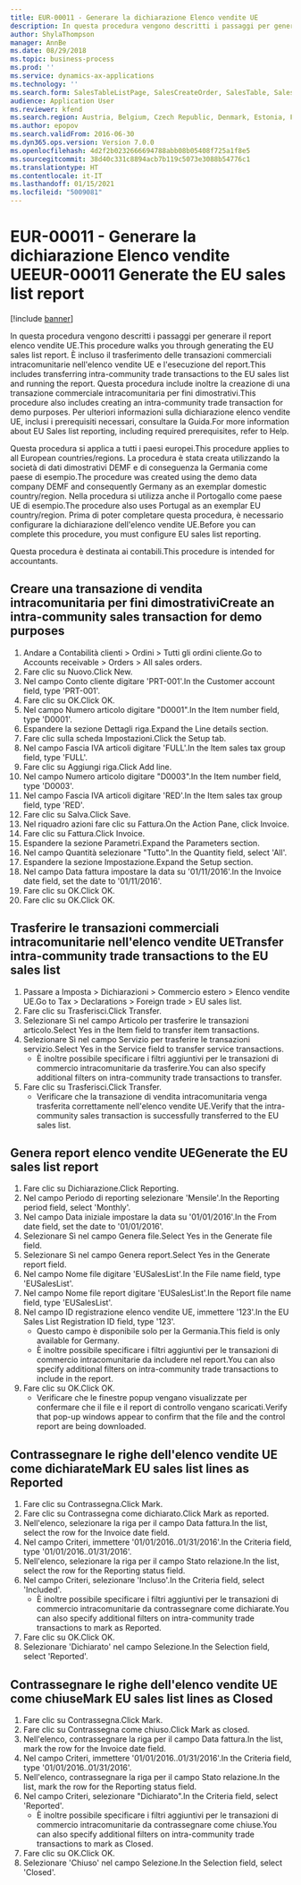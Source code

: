 ```yaml
---
title: EUR-00011 - Generare la dichiarazione Elenco vendite UE
description: In questa procedura vengono descritti i passaggi per generare il report elenco vendite UE.
author: ShylaThompson
manager: AnnBe
ms.date: 08/29/2018
ms.topic: business-process
ms.prod: ''
ms.service: dynamics-ax-applications
ms.technology: ''
ms.search.form: SalesTableListPage, SalesCreateOrder, SalesTable, SalesEditLines,  EUSalesList, EUSalesListSelection, SysQueryForm, SysLookup
audience: Application User
ms.reviewer: kfend
ms.search.region: Austria, Belgium, Czech Republic, Denmark, Estonia, Finland, France, Germany, Hungary, Ireland, Italy, Latvia, Lithuania, Netherlands, Poland, Spain, Sweden, United Kingdom
ms.author: epopov
ms.search.validFrom: 2016-06-30
ms.dyn365.ops.version: Version 7.0.0
ms.openlocfilehash: 4d2f2b0232666694788abb08b05408f725a1f8e5
ms.sourcegitcommit: 38d40c331c8894acb7b119c5073e3088b54776c1
ms.translationtype: HT
ms.contentlocale: it-IT
ms.lasthandoff: 01/15/2021
ms.locfileid: "5009081"
---
```

# <a name="eur-00011-generate-the-eu-sales-list-report"></a><span data-ttu-id="a818d-103">EUR-00011 - Generare la dichiarazione Elenco vendite UE</span><span class="sxs-lookup"><span data-stu-id="a818d-103">EUR-00011 Generate the EU sales list report</span></span>

[!include [banner](../../includes/banner.md)]

<span data-ttu-id="a818d-104">In questa procedura vengono descritti i passaggi per generare il report elenco vendite UE.</span><span class="sxs-lookup"><span data-stu-id="a818d-104">This procedure walks you through generating the EU sales list report.</span></span> <span data-ttu-id="a818d-105">È incluso il trasferimento delle transazioni commerciali intracomunitarie nell'elenco vendite UE e l'esecuzione del report.</span><span class="sxs-lookup"><span data-stu-id="a818d-105">This includes transferring intra-community trade transactions to the EU sales list and running the report.</span></span> <span data-ttu-id="a818d-106">Questa procedura include inoltre la creazione di una transazione commerciale intracomunitaria per fini dimostrativi.</span><span class="sxs-lookup"><span data-stu-id="a818d-106">This procedure also includes creating an intra-community trade transaction for demo purposes.</span></span> <span data-ttu-id="a818d-107">Per ulteriori informazioni sulla dichiarazione elenco vendite UE, inclusi i prerequisiti necessari, consultare la Guida.</span><span class="sxs-lookup"><span data-stu-id="a818d-107">For more information about EU Sales list reporting, including required prerequisites, refer to Help.</span></span>

<span data-ttu-id="a818d-108">Questa procedura si applica a tutti i paesi europei.</span><span class="sxs-lookup"><span data-stu-id="a818d-108">This procedure applies to all European countries/regions.</span></span> <span data-ttu-id="a818d-109">La procedura è stata creata utilizzando la società di dati dimostrativi DEMF e di conseguenza la Germania come paese di esempio.</span><span class="sxs-lookup"><span data-stu-id="a818d-109">The procedure was created using the demo data company DEMF and consequently Germany as an exemplar domestic country/region.</span></span> <span data-ttu-id="a818d-110">Nella procedura si utilizza anche il Portogallo come paese UE di esempio.</span><span class="sxs-lookup"><span data-stu-id="a818d-110">The procedure also uses Portugal as an exemplar EU country/region.</span></span> <span data-ttu-id="a818d-111">Prima di poter completare questa procedura, è necessario configurare la dichiarazione dell'elenco vendite UE.</span><span class="sxs-lookup"><span data-stu-id="a818d-111">Before you can complete this procedure, you must configure EU sales list reporting.</span></span>

<span data-ttu-id="a818d-112">Questa procedura è destinata ai contabili.</span><span class="sxs-lookup"><span data-stu-id="a818d-112">This procedure is intended for accountants.</span></span>


## <a name="create-an-intra-community-sales-transaction-for-demo-purposes"></a><span data-ttu-id="a818d-113">Creare una transazione di vendita intracomunitaria per fini dimostrativi</span><span class="sxs-lookup"><span data-stu-id="a818d-113">Create an intra-community sales transaction for demo purposes</span></span>
1. <span data-ttu-id="a818d-114">Andare a Contabilità clienti > Ordini > Tutti gli ordini cliente.</span><span class="sxs-lookup"><span data-stu-id="a818d-114">Go to Accounts receivable > Orders > All sales orders.</span></span>
2. <span data-ttu-id="a818d-115">Fare clic su Nuovo.</span><span class="sxs-lookup"><span data-stu-id="a818d-115">Click New.</span></span>
3. <span data-ttu-id="a818d-116">Nel campo Conto cliente digitare 'PRT-001'.</span><span class="sxs-lookup"><span data-stu-id="a818d-116">In the Customer account field, type 'PRT-001'.</span></span>
4. <span data-ttu-id="a818d-117">Fare clic su OK.</span><span class="sxs-lookup"><span data-stu-id="a818d-117">Click OK.</span></span>
5. <span data-ttu-id="a818d-118">Nel campo Numero articolo digitare "D0001".</span><span class="sxs-lookup"><span data-stu-id="a818d-118">In the Item number field, type 'D0001'.</span></span>
6. <span data-ttu-id="a818d-119">Espandere la sezione Dettagli riga.</span><span class="sxs-lookup"><span data-stu-id="a818d-119">Expand the Line details section.</span></span>
7. <span data-ttu-id="a818d-120">Fare clic sulla scheda Impostazioni.</span><span class="sxs-lookup"><span data-stu-id="a818d-120">Click the Setup tab.</span></span>
8. <span data-ttu-id="a818d-121">Nel campo Fascia IVA articoli digitare 'FULL'.</span><span class="sxs-lookup"><span data-stu-id="a818d-121">In the Item sales tax group field, type 'FULL'.</span></span>
9. <span data-ttu-id="a818d-122">Fare clic su Aggiungi riga.</span><span class="sxs-lookup"><span data-stu-id="a818d-122">Click Add line.</span></span>
10. <span data-ttu-id="a818d-123">Nel campo Numero articolo digitare "D0003".</span><span class="sxs-lookup"><span data-stu-id="a818d-123">In the Item number field, type 'D0003'.</span></span>
11. <span data-ttu-id="a818d-124">Nel campo Fascia IVA articoli digitare 'RED'.</span><span class="sxs-lookup"><span data-stu-id="a818d-124">In the Item sales tax group field, type 'RED'.</span></span>
12. <span data-ttu-id="a818d-125">Fare clic su Salva.</span><span class="sxs-lookup"><span data-stu-id="a818d-125">Click Save.</span></span>
13. <span data-ttu-id="a818d-126">Nel riquadro azioni fare clic su Fattura.</span><span class="sxs-lookup"><span data-stu-id="a818d-126">On the Action Pane, click Invoice.</span></span>
14. <span data-ttu-id="a818d-127">Fare clic su Fattura.</span><span class="sxs-lookup"><span data-stu-id="a818d-127">Click Invoice.</span></span>
15. <span data-ttu-id="a818d-128">Espandere la sezione Parametri.</span><span class="sxs-lookup"><span data-stu-id="a818d-128">Expand the Parameters section.</span></span>
16. <span data-ttu-id="a818d-129">Nel campo Quantità selezionare "Tutto".</span><span class="sxs-lookup"><span data-stu-id="a818d-129">In the Quantity field, select 'All'.</span></span>
17. <span data-ttu-id="a818d-130">Espandere la sezione Impostazione.</span><span class="sxs-lookup"><span data-stu-id="a818d-130">Expand the Setup section.</span></span>
18. <span data-ttu-id="a818d-131">Nel campo Data fattura impostare la data su '01/11/2016'.</span><span class="sxs-lookup"><span data-stu-id="a818d-131">In the Invoice date field, set the date to '01/11/2016'.</span></span>
19. <span data-ttu-id="a818d-132">Fare clic su OK.</span><span class="sxs-lookup"><span data-stu-id="a818d-132">Click OK.</span></span>
20. <span data-ttu-id="a818d-133">Fare clic su OK.</span><span class="sxs-lookup"><span data-stu-id="a818d-133">Click OK.</span></span>

## <a name="transfer-intra-community-trade-transactions-to-the-eu-sales-list"></a><span data-ttu-id="a818d-134">Trasferire le transazioni commerciali intracomunitarie nell'elenco vendite UE</span><span class="sxs-lookup"><span data-stu-id="a818d-134">Transfer intra-community trade transactions to the EU sales list</span></span>
1. <span data-ttu-id="a818d-135">Passare a Imposta > Dichiarazioni > Commercio estero > Elenco vendite UE.</span><span class="sxs-lookup"><span data-stu-id="a818d-135">Go to Tax > Declarations > Foreign trade > EU sales list.</span></span>
2. <span data-ttu-id="a818d-136">Fare clic su Trasferisci.</span><span class="sxs-lookup"><span data-stu-id="a818d-136">Click Transfer.</span></span>
3. <span data-ttu-id="a818d-137">Selezionare Sì nel campo Articolo per trasferire le transazioni articolo.</span><span class="sxs-lookup"><span data-stu-id="a818d-137">Select Yes in the Item field to transfer item transactions.</span></span>
4. <span data-ttu-id="a818d-138">Selezionare Sì nel campo Servizio per trasferire le transazioni servizio.</span><span class="sxs-lookup"><span data-stu-id="a818d-138">Select Yes in the Service field to transfer service transactions.</span></span>
    * <span data-ttu-id="a818d-139">È inoltre possibile specificare i filtri aggiuntivi per le transazioni di commercio intracomunitarie da trasferire.</span><span class="sxs-lookup"><span data-stu-id="a818d-139">You can also specify additional filters on intra-community trade transactions to transfer.</span></span>  
5. <span data-ttu-id="a818d-140">Fare clic su Trasferisci.</span><span class="sxs-lookup"><span data-stu-id="a818d-140">Click Transfer.</span></span>
    * <span data-ttu-id="a818d-141">Verificare che la transazione di vendita intracomunitaria venga trasferita correttamente nell'elenco vendite UE.</span><span class="sxs-lookup"><span data-stu-id="a818d-141">Verify that the intra-community sales transaction is successfully transferred to the EU sales list.</span></span>  

## <a name="generate-the-eu-sales-list-report"></a><span data-ttu-id="a818d-142"> Genera report elenco vendite UE</span><span class="sxs-lookup"><span data-stu-id="a818d-142">Generate the EU sales list report</span></span>
1. <span data-ttu-id="a818d-143">Fare clic su Dichiarazione.</span><span class="sxs-lookup"><span data-stu-id="a818d-143">Click Reporting.</span></span>
2. <span data-ttu-id="a818d-144">Nel campo Periodo di reporting selezionare 'Mensile'.</span><span class="sxs-lookup"><span data-stu-id="a818d-144">In the Reporting period field, select 'Monthly'.</span></span>
3. <span data-ttu-id="a818d-145">Nel campo Data iniziale impostare la data su '01/01/2016'.</span><span class="sxs-lookup"><span data-stu-id="a818d-145">In the From date field, set the date to '01/01/2016'.</span></span>
4. <span data-ttu-id="a818d-146">Selezionare Sì nel campo Genera file.</span><span class="sxs-lookup"><span data-stu-id="a818d-146">Select Yes in the Generate file field.</span></span>
5. <span data-ttu-id="a818d-147">Selezionare Sì nel campo Genera report.</span><span class="sxs-lookup"><span data-stu-id="a818d-147">Select Yes in the Generate report field.</span></span>
6. <span data-ttu-id="a818d-148">Nel campo Nome file digitare 'EUSalesList'.</span><span class="sxs-lookup"><span data-stu-id="a818d-148">In the File name field, type 'EUSalesList'.</span></span>
7. <span data-ttu-id="a818d-149">Nel campo Nome file report digitare 'EUSalesList'.</span><span class="sxs-lookup"><span data-stu-id="a818d-149">In the Report file name field, type 'EUSalesList'.</span></span>
8. <span data-ttu-id="a818d-150">Nel campo ID registrazione elenco vendite UE, immettere '123'.</span><span class="sxs-lookup"><span data-stu-id="a818d-150">In the EU Sales List Registration ID field, type '123'.</span></span>
    * <span data-ttu-id="a818d-151">Questo campo è disponibile solo per la Germania.</span><span class="sxs-lookup"><span data-stu-id="a818d-151">This field is only available for Germany.</span></span>  
    * <span data-ttu-id="a818d-152">È inoltre possibile specificare i filtri aggiuntivi per le transazioni di commercio intracomunitarie da includere nel report.</span><span class="sxs-lookup"><span data-stu-id="a818d-152">You can also specify additional filters on intra-community trade transactions to include in the report.</span></span>  
9. <span data-ttu-id="a818d-153">Fare clic su OK.</span><span class="sxs-lookup"><span data-stu-id="a818d-153">Click OK.</span></span>
    * <span data-ttu-id="a818d-154">Verificare che le finestre popup vengano visualizzate per confermare che il file e il report di controllo vengano scaricati.</span><span class="sxs-lookup"><span data-stu-id="a818d-154">Verify that pop-up windows appear to confirm that the file and the control report are being downloaded.</span></span>  

## <a name="mark-eu-sales-list-lines-as-reported"></a><span data-ttu-id="a818d-155">Contrassegnare le righe dell'elenco vendite UE come dichiarate</span><span class="sxs-lookup"><span data-stu-id="a818d-155">Mark EU sales list lines as Reported</span></span>
1. <span data-ttu-id="a818d-156">Fare clic su Contrassegna.</span><span class="sxs-lookup"><span data-stu-id="a818d-156">Click Mark.</span></span>
2. <span data-ttu-id="a818d-157">Fare clic su Contrassegna come dichiarato.</span><span class="sxs-lookup"><span data-stu-id="a818d-157">Click Mark as reported.</span></span>
3. <span data-ttu-id="a818d-158">Nell'elenco, selezionare la riga per il campo Data fattura.</span><span class="sxs-lookup"><span data-stu-id="a818d-158">In the list, select the row for the Invoice date field.</span></span>
4. <span data-ttu-id="a818d-159">Nel campo Criteri, immettere '01/01/2016..01/31/2016'.</span><span class="sxs-lookup"><span data-stu-id="a818d-159">In the Criteria field, type '01/01/2016..01/31/2016'.</span></span>
5. <span data-ttu-id="a818d-160">Nell'elenco, selezionare la riga per il campo Stato relazione.</span><span class="sxs-lookup"><span data-stu-id="a818d-160">In the list, select the row for the Reporting status field.</span></span>
6. <span data-ttu-id="a818d-161">Nel campo Criteri, selezionare 'Incluso'.</span><span class="sxs-lookup"><span data-stu-id="a818d-161">In the Criteria field, select 'Included'.</span></span>
    * <span data-ttu-id="a818d-162">È inoltre possibile specificare i filtri aggiuntivi per le transazioni di commercio intracomunitarie da contrassegnare come dichiarate.</span><span class="sxs-lookup"><span data-stu-id="a818d-162">You can also specify additional filters on intra-community trade transactions to mark as Reported.</span></span>  
7. <span data-ttu-id="a818d-163">Fare clic su OK.</span><span class="sxs-lookup"><span data-stu-id="a818d-163">Click OK.</span></span>
8. <span data-ttu-id="a818d-164">Selezionare 'Dichiarato' nel campo Selezione.</span><span class="sxs-lookup"><span data-stu-id="a818d-164">In the Selection field, select 'Reported'.</span></span>

## <a name="mark-eu-sales-list-lines-as-closed"></a><span data-ttu-id="a818d-165">Contrassegnare le righe dell'elenco vendite UE come chiuse</span><span class="sxs-lookup"><span data-stu-id="a818d-165">Mark EU sales list lines as Closed</span></span>
1. <span data-ttu-id="a818d-166">Fare clic su Contrassegna.</span><span class="sxs-lookup"><span data-stu-id="a818d-166">Click Mark.</span></span>
2. <span data-ttu-id="a818d-167">Fare clic su Contrassegna come chiuso.</span><span class="sxs-lookup"><span data-stu-id="a818d-167">Click Mark as closed.</span></span>
3. <span data-ttu-id="a818d-168">Nell'elenco, contrassegnare la riga per il campo Data fattura.</span><span class="sxs-lookup"><span data-stu-id="a818d-168">In the list, mark the row for the Invoice date field.</span></span>
4. <span data-ttu-id="a818d-169">Nel campo Criteri, immettere '01/01/2016..01/31/2016'.</span><span class="sxs-lookup"><span data-stu-id="a818d-169">In the Criteria field, type '01/01/2016..01/31/2016'.</span></span>
5. <span data-ttu-id="a818d-170">Nell'elenco, contrassegnare la riga per il campo Stato relazione.</span><span class="sxs-lookup"><span data-stu-id="a818d-170">In the list, mark the row for the Reporting status field.</span></span>
6. <span data-ttu-id="a818d-171">Nel campo Criteri, selezionare "Dichiarato".</span><span class="sxs-lookup"><span data-stu-id="a818d-171">In the Criteria field, select 'Reported'.</span></span>
    * <span data-ttu-id="a818d-172">È inoltre possibile specificare i filtri aggiuntivi per le transazioni di commercio intracomunitarie da contrassegnare come chiuse.</span><span class="sxs-lookup"><span data-stu-id="a818d-172">You can also specify additional filters on intra-community trade transactions to mark as Closed.</span></span>  
7. <span data-ttu-id="a818d-173">Fare clic su OK.</span><span class="sxs-lookup"><span data-stu-id="a818d-173">Click OK.</span></span>
8. <span data-ttu-id="a818d-174">Selezionare 'Chiuso' nel campo Selezione.</span><span class="sxs-lookup"><span data-stu-id="a818d-174">In the Selection field, select 'Closed'.</span></span>


